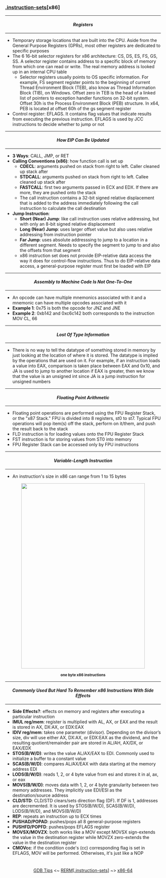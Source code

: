### [.instruction-sets](instruction-sets.md)[__x86__]

---
#### *<p align='center'> Registers </p>*
---
* Temporary storage locations that are built into the CPU. Aside from the General Purpose Registers (GPRs), most other registers are dedicated to specific purposes
* The 6 16-bit selector registers for x86 architecture: CS, DS, ES, FS, GS, SS. A selector register contains address to a specific block of memory from which one can read or write. The real memory address is looked up in an internal CPU table 
  * Selector registers usually points to OS specific information. For example, FS segment register points to the beginning of current Thread Environment Block (TEB), also know as Thread Information Block (TIB), on Windows. Offset zero in TEB is the head of a linked list of pointers to exception handler functions on 32-bit system. Offset 30h is the Process Environment Block (PEB) structure. In x64, PEB is located at offset 60h of the gs segment register
* Control register: EFLAGS. It contains flag values that indicate results from executing the previous instruction. EFLAGS is used by JCC instructions to decide whether to jump or not

---
#### *<p align='center'> How EIP Can Be Updated </p>*
---
* __3 Ways__: CALL, JMP, or RET
* __Calling Conventions (x86)__: how function call is set up
  * __CDECL__: arguments pushed on stack from right to left. Caller cleaned up stack after
  * __STDCALL__: arguments pushed on stack from right to left. Callee cleaned up stack after
  * __FASTCALL__: first two arguments passed in ECX and EDX. If there are more, they are pushed onto the stack
  * The call instruction contains a 32-bit signed relative displacement that is added to the address immediately following the call instruction to calculate the call destination
* __Jump Instruction__: 
  * __Short (Near) Jump__: like call instruction uses relative addressing, but with only an 8-bit signed relative displacement
  * __Long (Near) Jump__: uses larger offset value but also uses relative addressing from instruction pointer
  * __Far Jump__: uses absolute addresssing to jump to a location in a different segment. Needs to specify the segment to jump to and also the offsets from that segment 
  * x86 instruction set does not provide EIP-relative data access the way it does for control-flow instructions. Thus to do EIP-relative data access, a general-purpose register must first be loaded with EIP

---
#### *<p align='center'> Assembly to Machine Code Is Not One-To-One </p>*
---
* An opcode can have multiple mnemonics associated with it and a mnemonic can have multiple opcodes associated with it
* __Example 1__: 0x75 is both the opcode for JNZ and JNE
* __Example 2__: 0xb142 and 0xc6c142 both corresponds to the instruction MOV CL, 66

---
#### *<p align='center'> Lost Of Type Information </p>*
---
* There is no way to tell the datatype of something stored in memory by just looking at the location of where it is stored. The datatype is implied by the operations that are used on it. For example, if an instruction loads a value into EAX, comparison is taken place between EAX and 0x10, and JA is used to jump to another location if EAX is greater, then we know that the value is an unsigned int since JA is a jump instruction for unsigned numbers

---
#### *<p align='center'> Floating Point Arithmetic </p>*
---
* Floating point operations are performed using the FPU Register Stack, or the "x87 Stack." FPU is divided into 8 registers, st0 to st7. Typical FPU operations will pop item(s) off the stack, perform on it/them, and push the result back to the stack
* FLD instruction is for loading values onto the FPU Register Stack
* FST instruction is for storing values from ST0 into memory 
* FPU Register Stack can be accessed only by FPU instructions

---
#### *<p align='center'> Variable-Length Instruction </p>*
---
* An instruction's size in x86 can range from 1 to 15 bytes

<div align='center'> 
<img src="https://github.com/yellowbyte/reverse-engineering-reference-manual/blob/master/images/instruction-sets/x86/x86.png" height="600" width="400"> 
<p align='center'><sub><strong>one byte x86 instructions</strong></sub></p>
</div>

---
#### *<p align='center'> Commonly Used But Hard To Remember x86 Instructions With Side Effects </p>*
---
* __Side Effects?__: effects on memory and registers after executing a particular instruction
* __IMUL reg/mem__: register is multiplied with AL, AX, or EAX and the result is stored in AX, DX:AX, or EDX:EAX
* __IDIV reg/mem__: takes one parameter (divisor). Depending on the divisor’s size, div will use either AX, DX:AX, or EDX:EAX as the dividend, and the resulting quotient/remainder pair are stored in AL/AH, AX/DX, or EAX/EDX
* __STOS(B/W/D)__: writes the value AL/AX/EAX to EDI. Commonly used to initialize a buffer to a constant value
* __SCAS(B/W/D)__: compares AL/AX/EAX with data starting at the memory address EDI
* __LODS(B/W/D)__: reads 1, 2, or 4 byte value from esi and stores it in al, ax, or eax 
* __MOVS(B/W/D)__: moves data with 1, 2, or 4 byte granularity between two memory addresses. They implicitly use EDI/ESI as the destination/source address
* __CLD/STD__: CLD/STD clears/sets direction flag (DF). If DF is 1, addresses are decremented. It is used by STOS(B/W/D), SCAS(B/W/D), LODS(B/W/D), and MOVS(B/W/D)  
* __REP__: repeats an instruction up to ECX times
* __PUSHAD/POPAD__: pushes/pops all 8 general-purpose registers 
* __PUSHFD/POPFD__: pushes/pops EFLAGS register 
* __MOVSX/MOVZX__: both works like a MOV except MOVSX sign-extends the value in the destination register while MOVZX zero-extends the value in the destination register   
* __CMOVcc__: if the condition code's (cc) corresponding flag is set in EFLAGS, MOV will be performed. Otherwises, it's just like a NOP 

#
<p align='center'><a href="/contents/tools/GDB_Tips.md">GDB Tips</a> <~ <a href="/README.md#table-of-contents">RERM</a>[<a href="instruction-sets.md">.instruction-sets</a>] ~> <a href="x86-64.md">x86-64</a></p>
